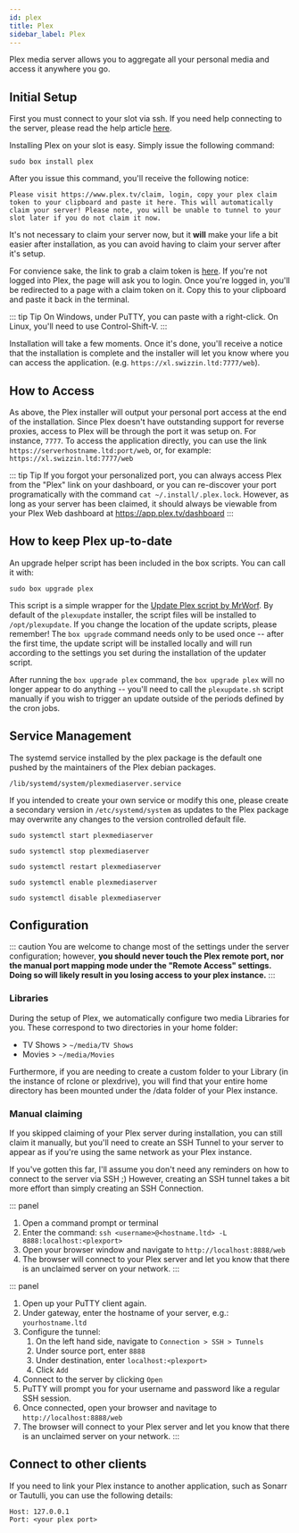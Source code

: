 ```yaml
---
id: plex
title: Plex
sidebar_label: Plex
---
```


Plex media server allows you to aggregate all your personal media and access it anywhere you go.

## Initial Setup

First you must connect to your slot via ssh. If you need help connecting to the server, please read the help article [here](../getting-started/how-do-i-connect.md).

Installing Plex on your slot is easy. Simply issue the following command:

```plaintext main
sudo box install plex
```

After you issue this command, you'll receive the following notice:

```plaintext main wrap
Please visit https://www.plex.tv/claim, login, copy your plex claim token to your clipboard and paste it here. This will automatically claim your server! Please note, you will be unable to tunnel to your slot later if you do not claim it now.
```

It's not necessary to claim your server now, but it **will** make your life a bit easier after installation, as you can avoid having to claim your server after it's setup.

For convience sake, the link to grab a claim token is [here](https://www.plex.tv/claim). If you're not logged into Plex, the page will ask you to login. Once you're logged in, you'll be redirected to a page with a claim token on it. Copy this to your clipboard and paste it back in the terminal.

::: tip Tip
On Windows, under PuTTY, you can paste with a right-click.
On Linux, you'll need to use Control-Shift-V.
:::

Installation will take a few moments. Once it's done, you'll receive a notice that the installation is complete and the installer will let you know where you can access the application. (e.g. `https://xl.swizzin.ltd:7777/web`). 

## How to Access

As above, the Plex installer will output your personal port access at the end of the installation. Since Plex doesn't have outstanding support for reverse proxies, access to Plex will be through the port it was setup on. For instance, `7777`. To access the application directly, you can use the link `https://serverhostname.ltd:port/web`, or, for example: `https://xl.swizzin.ltd:7777/web`

::: tip Tip
If you forgot your personalized port, you can always access Plex from the "Plex" link on your dashboard, or you can re-discover your port programatically with the command `cat ~/.install/.plex.lock`. However, as long as your server has been claimed, it should always be viewable from your Plex Web dashboard at https://app.plex.tv/dashboard
:::

## How to keep Plex up-to-date

An upgrade helper script has been included in the box scripts. You can call it with:

```
sudo box upgrade plex
```

This script is a simple wrapper for the [Update Plex script by MrWorf](https://github.com/mrworf/plexupdate). By default of the `plexupdate` installer, the script files will be installed to `/opt/plexupdate`. If you change the location of the update scripts, please remember! The `box upgrade` command needs only to be used once -- after the first time, the update script will be installed locally and will run according to the settings you set during the installation of the updater script.

After running the `box upgrade plex` command, the `box upgrade plex` will no longer appear to do anything -- you'll need to call the `plexupdate.sh` script manually if you wish to trigger an update outside of the periods defined by the cron jobs.

## Service Management

The systemd service installed by the plex package is the default one pushed by the maintainers of the Plex debian packages.

```
/lib/systemd/system/plexmediaserver.service
```

If you intended to create your own service or modify this one, please create a secondary version in `/etc/systemd/system` as updates to the Plex package may overwrite any changes to the version controlled default file.

<!--DOCUSAURUS_CODE_TABS-->
<!--Start-->
```plaintext
sudo systemctl start plexmediaserver
```
<!--Stop-->
```plaintext
sudo systemctl stop plexmediaserver
```
<!--Restart-->
```plaintext
sudo systemctl restart plexmediaserver
```
<!--Enable-->
```plaintext
sudo systemctl enable plexmediaserver
```
<!--Disable-->
```plaintext
sudo systemctl disable plexmediaserver
```
<!--END_DOCUSAURUS_CODE_TABS-->

## Configuration

::: caution
You are welcome to change most of the settings under the server configuration; however, **you should never touch the Plex remote port, nor the manual port mapping mode under the "Remote Access" settings. Doing so will likely result in you losing access to your plex instance.**
:::

### Libraries

During the setup of Plex, we automatically configure two media Libraries for you. These correspond to two directories in your home folder:

- TV Shows > `~/media/TV Shows`
- Movies > `~/media/Movies`

Furthermore, if you are needing to create a custom folder to your Library (in the instance of rclone or plexdrive), you will find that your entire home directory has been mounted under the /data folder of your Plex instance.

### Manual claiming

If you skipped claiming of your Plex server during installation, you can still claim it manually, but you'll need to create an SSH Tunnel to your server to appear as if you're using the same network as your Plex instance.

If you've gotten this far, I'll assume you don't need any reminders on how to connect to the server via SSH ;) However, creating an SSH tunnel takes a bit more effort than simply creating an SSH Connection.

<!--DOCUSAURUS_CODE_TABS-->
<!--Linux / OS X-->
::: panel 
1. Open a command prompt or terminal
2. Enter the command: `ssh <username>@<hostname.ltd> -L 8888:localhost:<plexport>`
3. Open your browser window and navigate to `http://localhost:8888/web`
4. The browser will connect to your Plex server and let you know that there is an unclaimed server on your network.
:::
<!--Windows-->
::: panel
1. Open up your PuTTY client again.
2. Under gateway, enter the hostname of your server, e.g.: `yourhostname.ltd`
3. Configure the tunnel:
    1. On the left hand side, navigate to `Connection > SSH > Tunnels`
    2. Under source port, enter `8888`
    3. Under destination, enter `localhost:<plexport>` 
    4. Click `Add`
4. Connect to the server by clicking `Open`
5. PuTTY will prompt you for your username and password like a regular SSH session.
6. Once connected, open your browser and navitage to `http://localhost:8888/web`
7. The browser will connect to your Plex server and let you know that there is an unclaimed server on your network.
:::
<!--END_DOCUSAURUS_CODE_TABS-->

## Connect to other clients

If you need to link your Plex instance to another application, such as Sonarr or Tautulli, you can use the following details:

```plaintext main
Host: 127.0.0.1
Port: <your plex port>
```